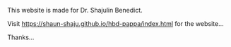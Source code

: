 This website is made for Dr. Shajulin Benedict.

Visit https://shaun-shaju.github.io/hbd-pappa/index.html for the website...

Thanks...
